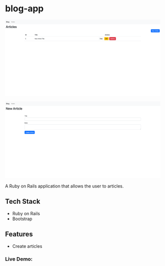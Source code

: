 # blog-app

![Screenshot](./app/assets/images/screenshot_1.png)

![Screenshot](./app/assets/images/screenshot_2.png)

A Ruby on Rails application that allows the user to articles.

## Tech Stack

- Ruby on Rails
- Bootstrap

## Features

- Create articles

### Live Demo:
